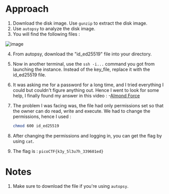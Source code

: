 # Approach

1. Download the disk image. Use `gunzip` to extract the disk image.
2. Use `autopsy` to analyze the disk image.
3. You will find the following files :

  ![image](https://github.com/user-attachments/assets/ffd7b5fc-3d4f-4ce4-acf2-6c7c98efdcc2)

4. From autopsy, download the "id_ed25519" file into your directory.
5. Now in another terminal, use the `ssh -i...` command you got from launching the instance. Instead of the key_file, replace it with the id_ed25519 file.
6. It was asking me for a password for a long time, and I tried everything I could but couldn't figure anything out. Hence I went to look for some help, I finally found
   my answer in this video : -[Almond Force](https://www.youtube.com/watch?v=fGWdueqArzE&t=259s)
   
7. The problem I was facing was, the file had only permissions set so that the owner can do read, write and execute. We had to change the permissions, hence I used :

   ```bash
   chmod 600 id_ed25519
   ```

8. After changing the permissions and logging in, you can get the flag by using `cat`.
9. The flag is :  `picoCTF{k3y_5l3u7h_339601ed}`


# Notes

1. Make sure to download the file if you're using `autopsy`.
